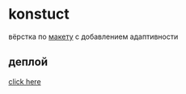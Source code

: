 # konstuct

вёрстка по [макету](https://www.figma.com/file/zR1XfguUZ5wWWOy6ah30Xq/konstruct-template?node-id=0%3A1) с добавлением адаптивности

деплой
------
[click here](https://tetsugray.github.io/konstuct/)
